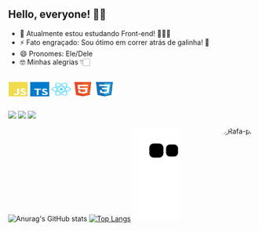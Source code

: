 ## Hello, everyone! 🖖🏻

- 🌱 Atualmente estou estudando Front-end! 🧑🏻‍💻
- ⚡ Fato engraçado: Sou ótimo em correr atrás de galinha! 🐔
- 😄 Pronomes: Ele/Dele
- 🤓 Minhas alegrias 👇🏻



<div style="display: inline_block"><br>
  <img align="center" alt="Rafa-Js" height="30" width="40" src="https://raw.githubusercontent.com/devicons/devicon/master/icons/javascript/javascript-plain.svg">
  <img align="center" alt="Rafa-Ts" height="30" width="40" src="https://raw.githubusercontent.com/devicons/devicon/master/icons/typescript/typescript-plain.svg">
  <img align="center" alt="Rafa-React" height="30" width="40" src="https://raw.githubusercontent.com/devicons/devicon/master/icons/react/react-original.svg">
  <img align="center" alt="Rafa-HTML" height="30" width="40" src="https://raw.githubusercontent.com/devicons/devicon/master/icons/html5/html5-original.svg">
  <img align="center" alt="Rafa-CSS" height="30" width="40" src="https://raw.githubusercontent.com/devicons/devicon/master/icons/css3/css3-original.svg">
</div>

  ##

<div> 
 
  <a href="https://www.instagram.com/thayrow/" target="_blank"><img src="https://img.shields.io/badge/-Instagram-%23E4405F?style=for-the-badge&logo=instagram&logoColor=white" target="_blank"></a>
 <a href="https://www.linkedin.com/in/thalys-row-8454a3246/" target="_blank"><img src="https://img.shields.io/badge/-LinkedIn-%230077B5?style=for-the-badge&logo=linkedin&logoColor=white" target="_blank"></a>
<a href = "mailto:thalysrogue@gmail.com"><img src="https://img.shields.io/badge/-Gmail-%23333?style=for-the-badge&logo=gmail&logoColor=white" target="_blank"></a>
  
</div>



![Anurag's GitHub stats](https://github-readme-stats.vercel.app/api?username=thalysrow&show_icons=true&theme=radical)
[![Top Langs](https://github-readme-stats.vercel.app/api/top-langs/?username=thalysrow&layout=compact)](https://github.com/anuraghazra/github-readme-stats)
![Snake animation](https://github.com/rafaballerini/rafaballerini/blob/output/github-contribution-grid-snake.svg)
<img align="right" alt="Rafa-pic" height="150" style="border-radius:50px;" src="https://media2.giphy.com/media/yntUbrp9bFhnTyRRTw/giphy.gif?cid=790b7611b93e3c649730c4f2d02929c24235b267788b960a&rid=giphy.gif&ct=g">

  
